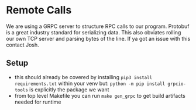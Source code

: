 # Remote Calls
We are using a GRPC server to structure RPC calls to our program.
Protobuf is a great industry standard for serializing data. This also obviates rolling our own TCP server and parsing bytes of the line. If ya got an issue with this contact Josh.

## Setup
* this should already be covered by installing `pip3 install requirements.txt` within your venv but: `python -m pip install grpcio-tools` is explicitly the package we want
* from top level Makefile you can run `make gen_grpc` to get build artifacts needed for runtime
